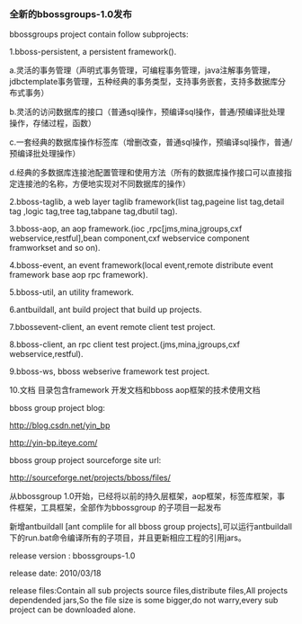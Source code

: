 ### 全新的bbossgroups-1.0发布

bbossgroups project contain follow subprojects:

1.bboss-persistent, a persistent framework().

​    a.灵活的事务管理（声明式事务管理，可编程事务管理，java注解事务管理，jdbctemplate事务管理，五种经典的事务类型，支持事务嵌套，支持多数据库分布式事务）

​    b.灵活的访问数据库的接口（普通sql操作，预编译sql操作，普通/预编译批处理操作，存储过程，函数）

​    c.一套经典的数据库操作标签库（增删改查，普通sql操作，预编译sql操作，普通/预编译批处理操作）

​    d.经典的多数据库连接池配置管理和使用方法（所有的数据库操作接口可以直接指定连接池的名称，方便地实现对不同数据库的操作）

2.bboss-taglib, a web layer taglib framework(list tag,pageine list tag,detail tag ,logic tag,tree tag,tabpane tag,dbutil tag).

3.bboss-aop, an aop framework.(ioc ,rpc[jms,mina,jgroups,cxf webservice,restful],bean component,cxf webservice component framworkset and so on).

4.bboss-event, an event framework(local event,remote distribute event framework base aop rpc framework).

5.bboss-util, an utility framework.

6.antbuildall, ant build project that build up projects.

7.bbossevent-client, an event remote client test project.

8.bboss-client, an rpc client test project.(jms,mina,jgroups,cxf webservice,restful).

9.bboss-ws, bboss webserive framework test project.

10.文档 目录包含framework 开发文档和bboss aop框架的技术使用文档

bboss group project blog:

http://blog.csdn.net/yin_bp

http://yin-bp.iteye.com/

bboss group project sourceforge site url:

http://sourceforge.net/projects/bboss/files/  

从bbossgroup 1.0开始，已经将以前的持久层框架，aop框架，标签库框架，事件框架，工具框架，全部作为bbossgroup 的子项目一起发布

新增antbuildall [ant complile for all bboss group projects],可以运行antbuildall下的run.bat命令编译所有的子项目，并且更新相应工程的引用jars。

release version : bbossgroups-1.0

release date: 2010/03/18

release files:Contain all sub projects source files,distribute files,All projects dependended jars,So the file size is some bigger,do not warry,every sub project can be downloaded alone.